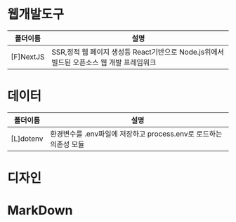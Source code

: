 # 웹개발도구
|폴더이름|설명|
|--|--|
|[F]NextJS|SSR,정적 웹 페이지 생성등 React기반으로 Node.js위에서 빌드된 오픈소스 웹 개발 프레임워크|
# 데이터
|폴더이름|설명|
|--|--|
|[L]dotenv|환경변수를 .env파일에 저장하고 process.env로 로드하는 의존성 모듈|
# 디자인
# MarkDown

